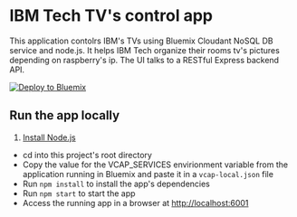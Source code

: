 # IBM Tech TV's control app 

This application contolrs IBM's TVs using Bluemix Cloudant NoSQL DB service and node.js.  It helps IBM Tech organize their rooms tv's pictures depending on raspberry's ip. The UI talks to a RESTful Express backend API.

[![Deploy to Bluemix](https://bluemix.net/deploy/button.png)](https://github.com/RabahZeineddine/ibm-tech)

## Run the app locally

1. [Install Node.js][]
+ cd into this project's root directory
+ Copy the value for the VCAP_SERVICES envirionment variable from the application running in Bluemix and paste it in a `vcap-local.json` file
+ Run `npm install` to install the app's dependencies
+ Run `npm start` to start the app
+ Access the running app in a browser at <http://localhost:6001>

[Install Node.js]: https://nodejs.org/en/download/
